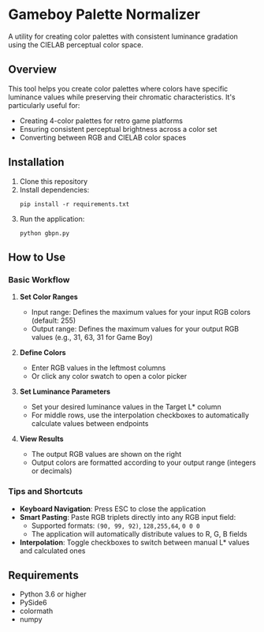 # Gameboy Palette Normalizer

A utility for creating color palettes with consistent luminance gradation using the CIELAB perceptual color space.

## Overview

This tool helps you create color palettes where colors have specific luminance values while preserving their chromatic characteristics. It's particularly useful for:

- Creating 4-color palettes for retro game platforms
- Ensuring consistent perceptual brightness across a color set
- Converting between RGB and CIELAB color spaces

## Installation

1. Clone this repository
2. Install dependencies:
   ```
   pip install -r requirements.txt
   ```
3. Run the application:
   ```
   python gbpn.py
   ```

## How to Use

### Basic Workflow

1. **Set Color Ranges**
   - Input range: Defines the maximum values for your input RGB colors (default: 255)
   - Output range: Defines the maximum values for your output RGB values (e.g., 31, 63, 31 for Game Boy)

2. **Define Colors**
   - Enter RGB values in the leftmost columns
   - Or click any color swatch to open a color picker

3. **Set Luminance Parameters**
   - Set your desired luminance values in the Target L* column
   - For middle rows, use the interpolation checkboxes to automatically calculate values between endpoints

4. **View Results**
   - The output RGB values are shown on the right
   - Output colors are formatted according to your output range (integers or decimals)

### Tips and Shortcuts

- **Keyboard Navigation**: Press ESC to close the application
- **Smart Pasting**: Paste RGB triplets directly into any RGB input field:
  - Supported formats: `(90, 99, 92)`, `128,255,64`, `0 0 0`
  - The application will automatically distribute values to R, G, B fields
- **Interpolation**: Toggle checkboxes to switch between manual L* values and calculated ones

## Requirements

- Python 3.6 or higher
- PySide6
- colormath
- numpy
